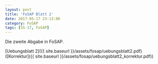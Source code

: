 ```yaml
---
layout: post
title: 'FoSAP Blatt 2'
date: 2017-05-17 23:13:00
category: FoSAP
tags: [SS-17, FoSAP]
---
```


Die zweite Abgabe in FoSAP.

[Uebungsblatt 2]({{ site.baseurl }}/assets/fosap/uebungsblatt2.pdf)
([Korrektur]({{ site.baseurl }}/assets/fosap/uebungsblatt2_korrektur.pdf))
